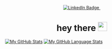 <!-- ### Hi there 👋 -->

 <div id="header" align="center"> 
<!--     <img src="https://media.giphy.com/media/M9gbBd9nbDrOTu1Mqx/giphy.gif" width="100"/> -->
    <div id="badges">
      <a href="https://www.linkedin.com/in/jerricco-john-cabunagan-916a0b147/">
        <img src="https://img.shields.io/badge/LinkedIn-blue?style=for-the-badge&logo=linkedin&logoColor=white" alt="LinkedIn Badge"/>
      </a>
<!--   Count the profile views     -->
      <img src="https://komarev.com/ghpvc/?username=Jeco99&style=flat-square&color=blue" alt=""/> 
     </div>
    <h1>
      hey there
      <img src="https://media.giphy.com/media/hvRJCLFzcasrR4ia7z/giphy.gif" width="30px"/>
    </h1>
</div>


[![My GitHub Stats](https://github-readme-stats.vercel.app/api/?username=jeco99&count_private=true&theme=tokyonight&showicons=true)]()
[![My GitHub Language Stats](https://github-readme-stats.vercel.app/api/top-langs/?username=jeco99&langs_count=5&theme=tokyonight)]()




<!--
**Jeco99/Jeco99** is a ✨ _special_ ✨ repository because its `README.md` (this file) appears on your GitHub profile.

Here are some ideas to get you started:

- 🔭 I’m currently working on ...
- 🌱 I’m currently learning ...
- 👯 I’m looking to collaborate on ...
- 🤔 I’m looking for help with ...
- 💬 Ask me about ...
- 📫 How to reach me: ...
- 😄 Pronouns: ...
- ⚡ Fun fact: ...
-->
